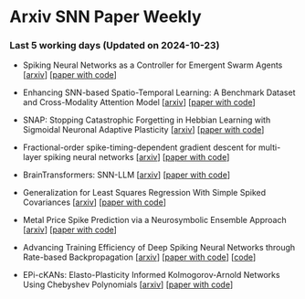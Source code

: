 # Arxiv SNN Paper Weekly


 ### **Last 5 working days (Updated on 2024-10-23)** 


- Spiking Neural Networks as a Controller for Emergent Swarm Agents [[arxiv](https://arxiv.org/abs/2410.16175)] [[paper with code](https://paperswithcode.com/paper/spiking-neural-networks-as-a-controller-for)]

- Enhancing SNN-based Spatio-Temporal Learning: A Benchmark Dataset and Cross-Modality Attention Model [[arxiv](https://arxiv.org/abs/2410.15689)] [[paper with code](https://paperswithcode.com/paper/enhancing-snn-based-spatio-temporal-learning)]

- SNAP: Stopping Catastrophic Forgetting in Hebbian Learning with Sigmoidal Neuronal Adaptive Plasticity [[arxiv](https://arxiv.org/abs/2410.15318)] [[paper with code](https://paperswithcode.com/paper/snap-stopping-catastrophic-forgetting-in)]

- Fractional-order spike-timing-dependent gradient descent for multi-layer spiking neural networks [[arxiv](https://arxiv.org/abs/2410.15293)] [[paper with code](https://paperswithcode.com/paper/fractional-order-spike-timing-dependent)]

- BrainTransformers: SNN-LLM [[arxiv](https://arxiv.org/abs/2410.14687)] [[paper with code](https://paperswithcode.com/paper/braintransformers-snn-llm)]

- Generalization for Least Squares Regression With Simple Spiked Covariances [[arxiv](https://arxiv.org/abs/2410.13991)] [[paper with code](https://paperswithcode.com/paper/generalization-for-least-squares-regression)]

- Metal Price Spike Prediction via a Neurosymbolic Ensemble Approach [[arxiv](https://arxiv.org/abs/2410.12785)] [[paper with code](https://paperswithcode.com/paper/metal-price-spike-prediction-via-a)]

- Advancing Training Efficiency of Deep Spiking Neural Networks through Rate-based Backpropagation [[arxiv](https://arxiv.org/abs/2410.11488)] [[paper with code](https://paperswithcode.com/paper/advancing-training-efficiency-of-deep-spiking)] [[code](https://github.com/tab-ct/rate-based-backpropagation)]

- EPi-cKANs: Elasto-Plasticity Informed Kolmogorov-Arnold Networks Using Chebyshev Polynomials [[arxiv](https://arxiv.org/abs/2410.10897)] [[paper with code](https://paperswithcode.com/paper/epi-ckans-elasto-plasticity-informed)]

